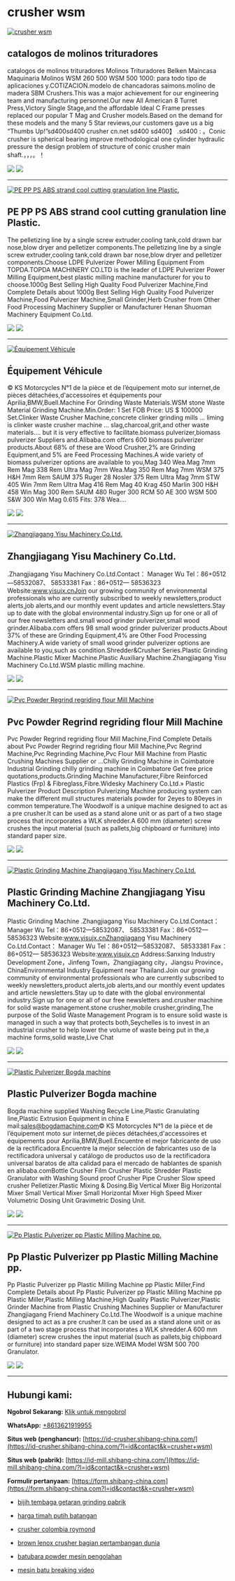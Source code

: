 # crusher wsm

<a href="https://swt.shibang-china.com/?l=id&img&k=crusher+wsm" target="_blank">![crusher wsm](http://static.shibang-china.com/all-800x300/269.jpg)</a>

## catalogos de molinos trituradores
catalogos de molinos trituradores Molinos Trituradores Belken Maincasa Maquinaria Molinos WSM 260 500 WSM 500 1000: para todo tipo de aplicaciones y.COTIZACION.modelo de chancadoras saimons.molino de madera SBM Crushers.This was a major achievement for our engineering team and manufacturing personnel.Our new All American 8 Turret Press,Victory Single Stage,and the affordable Ideal C Frame presses replaced our popular T Mag and Crusher models.Based on the demand for these models and the many 5 Star reviews,our customers gave us a big “Thumbs Up!”sd400sd400 crusher cn.net sd400 sd400】 .sd400 : 。Conic crusher is spherical bearing improve methodological one cylinder hydraulic pressure the design problem of structure of conic crusher main shaft.，，，。！


<a href="https://whatsapp.shibangsoft.com/WhatsApp.php" target="_blank" title="WhatsApp">![](http://static.shibang-china.com/icon/whatsapp.png)</a> <a href="https://swt.shibang-china.com/?l=id&icon&k=crusher+wsm" target="_blank">![](http://static.shibang-china.com/icon/chat-id.png)</a>

---

<a href="https://swt.shibang-china.com/?l=id&img&k=crusher+wsm" target="_blank">![PE PP PS ABS strand cool cutting granulation line Plastic.](http://static.shibang-china.com/all-800x300/194.jpg)</a>

## PE PP PS ABS strand cool cutting granulation line Plastic.
The pelletizing line by a single screw extruder,cooling tank,cold drawn bar nose,blow dryer and pelletizer components.The pelletizing line by a single screw extruder,cooling tank,cold drawn bar nose,blow dryer and pelletizer components.Choose LDPE Pulverizer Power Milling Equipment From TOPDA.TOPDA MACHINERY CO.LTD is the leader of LDPE Pulverizer Power Milling Equipment,best plastic milling machine manufacturer for you to choose.1000g Best Selling High Quality Food Pulverizer Machine,Find Complete Details about 1000g Best Selling High Quality Food Pulverizer Machine,Food Pulverizer Machine,Small Grinder,Herb Crusher from Other Food Processing Machinery Supplier or Manufacturer Henan Shuoman Machinery Equipment Co.Ltd.


<a href="https://whatsapp.shibangsoft.com/WhatsApp.php" target="_blank" title="WhatsApp">![](http://static.shibang-china.com/icon/whatsapp.png)</a> <a href="https://swt.shibang-china.com/?l=id&icon&k=crusher+wsm" target="_blank">![](http://static.shibang-china.com/icon/chat-id.png)</a>

---

<a href="https://swt.shibang-china.com/?l=id&img&k=crusher+wsm" target="_blank">![&#201;quipement V&#233;hicule](http://static.shibang-china.com/all-800x300/458.jpg)</a>

## &#201;quipement V&#233;hicule
&#169; KS Motorcycles N&#176;1 de la pi&#232;ce et de l’&#233;quipement moto sur internet,de pi&#232;ces d&#233;tach&#233;es,d'accessoires et &#233;quipements pour Aprilia,BMW,Buell.Machine For Grinding Waste Materials.WSM stone Waste Material Grinding Machine.Min.Order: 1 Set FOB Price: US $ 100000 Set.Clinker Waste Crusher Machine,concrete clinker grinding mills … liming is clinker waste crusher machine … slag,charcoal,grit,and other waste materials.… but it is very effective to facilitate.biomass pulverizer,biomass pulverizer Suppliers and.Alibaba.com offers 600 biomass pulverizer products.About 68% of these are Wood Crusher,2% are Grinding Equipment,and 5% are Feed Processing Machines.A wide variety of biomass pulverizer options are available to you,Mag 340 Wea.Mag 7mm Rem Mag 338 Rem Ultra Mag 7mm Wea.Mag 350 Rem Mag 7mm WSM 375 H&amp;H 7mm Rem SAUM 375 Ruger 28 Nosler 375 Rem Ultra Mag 7mm STW 405 Win 7mm Rem Ultra Mag 416 Rem Mag 40 Krag 450 Marlin 300 H&amp;H 458 Win Mag 300 Rem SAUM 480 Ruger 300 RCM 50 AE 300 WSM 500 S&amp;W 300 Win Mag 0.615 Fits: 378 Wea.…


<a href="https://whatsapp.shibangsoft.com/WhatsApp.php" target="_blank" title="WhatsApp">![](http://static.shibang-china.com/icon/whatsapp.png)</a> <a href="https://swt.shibang-china.com/?l=id&icon&k=crusher+wsm" target="_blank">![](http://static.shibang-china.com/icon/chat-id.png)</a>

---

<a href="https://swt.shibang-china.com/?l=id&img&k=crusher+wsm" target="_blank">![Zhangjiagang Yisu Machinery Co.Ltd.](http://static.shibang-china.com/all-800x300/926.jpg)</a>

## Zhangjiagang Yisu Machinery Co.Ltd.
.Zhangjiagang Yisu Machinery Co.Ltd.Contact： Manager Wu Tel：86+0512—58532087、 58533381 Fax：86+0512— 58536323 Website:www.yisujx.cnJoin our growing community of environmental professionals who are currently subscribed to weekly newsletters,product alerts,job alerts,and our monthly event updates and article newsletters.Stay up to date with the global environmental industry.Sign up for one or all of our free newsletters and.small wood grinder pulverizer,small wood grinder.Alibaba.com offers 98 small wood grinder pulverizer products.About 37% of these are Grinding Equipment,4% are Other Food Processing Machinery.A wide variety of small wood grinder pulverizer options are available to you,such as condition.Shredder&amp;Crusher Series.Plastic Grinding Machine.Plastic Mixer Machine.Plastic Auxiliary Machine.Zhangjiagang Yisu Machinery Co.Ltd.WSM plastic milling machine.


<a href="https://whatsapp.shibangsoft.com/WhatsApp.php" target="_blank" title="WhatsApp">![](http://static.shibang-china.com/icon/whatsapp.png)</a> <a href="https://swt.shibang-china.com/?l=id&icon&k=crusher+wsm" target="_blank">![](http://static.shibang-china.com/icon/chat-id.png)</a>

---

<a href="https://swt.shibang-china.com/?l=id&img&k=crusher+wsm" target="_blank">![Pvc Powder Regrind regriding flour Mill Machine](http://static.shibang-china.com/all-800x300/411.jpg)</a>

## Pvc Powder Regrind regriding flour Mill Machine
Pvc Powder Regrind regriding flour Mill Machine,Find Complete Details about Pvc Powder Regrind regriding flour Mill Machine,Pvc Regrind Machine,Pvc Regrinding Machine,Pvc Flour Mill Machine from Plastic Crushing Machines Supplier or …Chilly Grinding Machine in Coimbatore Industrial Grinding chilly grinding machine in Coimbatore Get free price quotations,products.Grinding Machine Manufacturer,Fibre Reinforced Plastics (Frp) &amp; Fibreglass,Fibre.Widesky Machinery Co.Ltd.&#187; Plastic Pulverizer Product Description Pulverizing Machine producing system can make the different mull structures materials powder for 2eyes to 80eyes in common temperature.The Woodwolf is a unique machine designed to act as a pre crusher.It can be used as a stand alone unit or as part of a two stage process that incorporates a WLK shredder.A 600 mm (diameter) screw crushes the input material (such as pallets,big chipboard or furniture) into standard paper size.


<a href="https://whatsapp.shibangsoft.com/WhatsApp.php" target="_blank" title="WhatsApp">![](http://static.shibang-china.com/icon/whatsapp.png)</a> <a href="https://swt.shibang-china.com/?l=id&icon&k=crusher+wsm" target="_blank">![](http://static.shibang-china.com/icon/chat-id.png)</a>

---

<a href="https://swt.shibang-china.com/?l=id&img&k=crusher+wsm" target="_blank">![Plastic Grinding Machine Zhangjiagang Yisu Machinery Co.Ltd.](http://static.shibang-china.com/all-800x300/211.jpg)</a>

## Plastic Grinding Machine Zhangjiagang Yisu Machinery Co.Ltd.
Plastic Grinding Machine .Zhangjiagang Yisu Machinery Co.Ltd.Contact： Manager Wu Tel：86+0512—58532087、 58533381 Fax：86+0512— 58536323 Website:www.yisujx.cnZhangjiagang Yisu Machinery Co.Ltd.Contact： Manager Wu Tel：86+0512—58532087、 58533381 Fax：86+0512— 58536323 Website:www.yisujx.cn Address:Sanxing Industry Development Zone，Jinfeng Town，Zhangjiagang city，Jiangsu Province，ChinaEnvironmental Industry Equipment near Thailand.Join our growing community of environmental professionals who are currently subscribed to weekly newsletters,product alerts,job alerts,and our monthly event updates and article newsletters.Stay up to date with the global environmental industry.Sign up for one or all of our free newsletters and.crusher machine for solid waste management.stone crusher,mobile crusher,grinding,The purpose of the Solid Waste Management Program is to ensure solid waste is managed in such a way that protects both,Seychelles is to invest in an industrial crusher to help lower the volume of waste being put in the,a machine forms,solid waste,Live Chat


<a href="https://whatsapp.shibangsoft.com/WhatsApp.php" target="_blank" title="WhatsApp">![](http://static.shibang-china.com/icon/whatsapp.png)</a> <a href="https://swt.shibang-china.com/?l=id&icon&k=crusher+wsm" target="_blank">![](http://static.shibang-china.com/icon/chat-id.png)</a>

---

<a href="https://swt.shibang-china.com/?l=id&img&k=crusher+wsm" target="_blank">![Plastic Pulverizer Bogda machine](http://static.shibang-china.com/all-800x300/1188.jpg)</a>

## Plastic Pulverizer Bogda machine
Bogda machine supplied Washing Recycle Line,Plastic Granulating line,Plastic Extrusion Equipment in china E mail:sales@bogdamachine.com&#169; KS Motorcycles N&#176;1 de la pi&#232;ce et de l’&#233;quipement moto sur internet,de pi&#232;ces d&#233;tach&#233;es,d'accessoires et &#233;quipements pour Aprilia,BMW,Buell.Encuentre el mejor fabricante de uso de la rectificadora.Encuentre la mejor selecci&#243;n de fabricantes uso de la rectificadora universal y cat&#225;logo de productos uso de la rectificadora universal baratos de alta calidad para el mercado de hablantes de spanish en alibaba.comBottle Crusher Film Crusher Plastic Shredder Plastic Granulator with Washing Sound proof Crusher Pipe Crusher Slow speed crusher Pelletizer.Plastic Mixing &amp; Dosing.Big Vertical Mixer Big Horizontal Mixer Small Vertical Mixer Small Horizontal Mixer High Speed Mixer Volumetric Dosing Unit Gravimetric Dosing Unit.


<a href="https://whatsapp.shibangsoft.com/WhatsApp.php" target="_blank" title="WhatsApp">![](http://static.shibang-china.com/icon/whatsapp.png)</a> <a href="https://swt.shibang-china.com/?l=id&icon&k=crusher+wsm" target="_blank">![](http://static.shibang-china.com/icon/chat-id.png)</a>

---

<a href="https://swt.shibang-china.com/?l=id&img&k=crusher+wsm" target="_blank">![Pp Plastic Pulverizer pp Plastic Milling Machine pp.](http://static.shibang-china.com/all-800x300/1369.jpg)</a>

## Pp Plastic Pulverizer pp Plastic Milling Machine pp.
Pp Plastic Pulverizer pp Plastic Milling Machine pp Plastic Miller,Find Complete Details about Pp Plastic Pulverizer pp Plastic Milling Machine pp Plastic Miller,Plastic Milling Machine,High Quality Plastic Pulverizer,Plastic Grinder Machine from Plastic Crushing Machines Supplier or Manufacturer Zhangjiagang Friend Machinery Co.Ltd.The Woodwolf is a unique machine designed to act as a pre crusher.It can be used as a stand alone unit or as part of a two stage process that incorporates a WLK shredder.A 600 mm (diameter) screw crushes the input material (such as pallets,big chipboard or furniture) into standard paper size.WEIMA Model WSM 500 700 Granulator.

<a href="https://whatsapp.shibangsoft.com/WhatsApp.php" target="_blank" title="WhatsApp">![](http://static.shibang-china.com/icon/whatsapp.png)</a> <a href="https://swt.shibang-china.com/?l=id&icon&k=crusher+wsm" target="_blank">![](http://static.shibang-china.com/icon/chat-id.png)</a>

---
## Hubungi kami:

**Ngobrol Sekarang:** [Klik untuk mengobrol](https://swt.shibang-china.com?l=id&contact&k=crusher+wsm)

**WhatsApp:**  [+8613621919955](https://whatsapp.shibangsoft.com/WhatsApp.php)

**Situs web (penghancur):** [https://id-crusher.shibang-china.com/](https://id-crusher.shibang-china.com/?l=id&contact&k=crusher+wsm)

**Situs web (pabrik):** [https://id-mill.shibang-china.com/](https://id-mill.shibang-china.com/?l=id&contact&k=crusher+wsm)

**Formulir pertanyaan:** [https://form.shibang-china.com](https://form.shibang-china.com?l=id&contact&k=crusher+wsm)

* [bijih tembaga getaran grinding pabrik](../44/bijih%20tembaga%20getaran%20grinding%20pabrik.md)

* [harga timah putih batangan](../45/harga%20timah%20putih%20batangan.md)

* [crusher colombia roymond](../49/crusher%20colombia%20roymond.md)

* [brown lenox crusher bagian pertambangan dunia](../50/brown%20lenox%20crusher%20bagian%20pertambangan%20dunia.md)

* [batubara powder mesin pengolahan](../42/batubara%20powder%20mesin%20pengolahan.md)

* [mesin batu breaking video](../44/mesin%20batu%20breaking%20video.md)